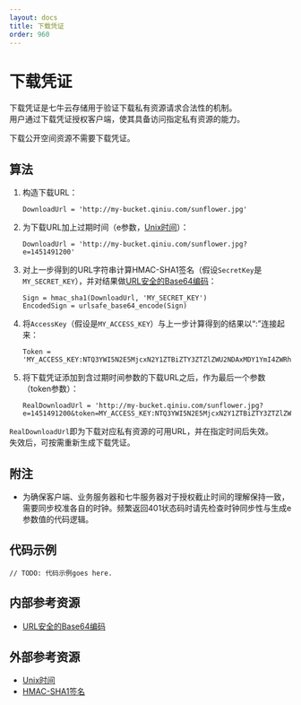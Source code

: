 ```yaml
---
layout: docs
title: 下载凭证
order: 960
---
```


<a id="download-token"></a>
# 下载凭证

下载凭证是七牛云存储用于验证下载私有资源请求合法性的机制。  
用户通过下载凭证授权客户端，使其具备访问指定私有资源的能力。  

下载公开空间资源不需要下载凭证。  

<a id="download-token-algorithm"></a>
## 算法

1. 构造下载URL：  

	```
    DownloadUrl = 'http://my-bucket.qiniu.com/sunflower.jpg'
	```

2. 为下载URL加上过期时间（e参数，[Unix时间][unixTimeHref]）：  

	```
    DownloadUrl = 'http://my-bucket.qiniu.com/sunflower.jpg?e=1451491200'
	```

3. 对上一步得到的URL字符串计算HMAC-SHA1签名（假设`SecretKey`是`MY_SECRET_KEY`），并对结果做[URL安全的Base64编码][urlsafeBase64Href]：

	```
    Sign = hmac_sha1(DownloadUrl, 'MY_SECRET_KEY')
    EncodedSign = urlsafe_base64_encode(Sign)
	```

4. 将`AccessKey`（假设是`MY_ACCESS_KEY`）与上一步计算得到的结果以“:”连接起来：

	```
    Token = 'MY_ACCESS_KEY:NTQ3YWI5N2E5MjcxN2Y1ZTBiZTY3ZTZlZWU2NDAxMDY1YmI4ZWRhNwo='
	```

5. 将下载凭证添加到含过期时间参数的下载URL之后，作为最后一个参数（token参数）：  

	```
    RealDownloadUrl = 'http://my-bucket.qiniu.com/sunflower.jpg?e=1451491200&token=MY_ACCESS_KEY:NTQ3YWI5N2E5MjcxN2Y1ZTBiZTY3ZTZlZWU2NDAxMDY1YmI4ZWRhNwo='
	```

`RealDownloadUrl`即为下载对应私有资源的可用URL，并在指定时间后失效。  
失效后，可按需重新生成下载凭证。  

<a id="download-token-remarks"></a>
## 附注

- 为确保客户端、业务服务器和七牛服务器对于授权截止时间的理解保持一致，需要同步校准各自的时钟。频繁返回401状态码时请先检查时钟同步性与生成e参数值的代码逻辑。  

<a id="download-token-samples"></a>
## 代码示例

```
// TODO: 代码示例goes here.
```

<a id="download-internal-resources"></a>
## 内部参考资源

- [URL安全的Base64编码][urlsafeBase64Href]

<a id="download-external-resources"></a>
## 外部参考资源

- [Unix时间][unixTimeHref]
- [HMAC-SHA1签名][hmacSha1Href]

[unixTimeHref]:             http://en.wikipedia.org/wiki/Unix_time                                               "Unix时间"
[jsonHref]:                 http://en.wikipedia.org/wiki/JSON                                                    "JSON格式"
[hmacSha1Href]:             http://en.wikipedia.org/wiki/Hash-based_message_authentication_code                  "HMAC-SHA1签名"
[urlsafeBase64Href]: ../../overview/appendix.html#urlsafe-base64 "URL安全的Base64编码"

